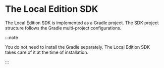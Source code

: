 ﻿---
sidebar_position: 2
---

# The Local Edition SDK

<head>
  <meta name="guidename" content="API Management"/>
  <meta name="context" content="GUID-40ec2824-1f9b-4fad-a35d-b91be793f15e"/>
</head>

The Local Edition SDK is implemented as a Gradle project. The SDK project structure follows the Gradle multi-project configurations. 

:::note 

You do not need to install the Gradle separately. The Local Edition SDK takes care of it at the time of installation. 

:::
